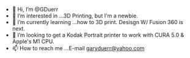 - 👋 Hi, I’m @GDuerr
- 👀 I’m interested in ...3D Printing, but I'm a newbie.
- 🌱 I’m currently learning ...how to 3D print. Desisgn W/ Fusion 360 is next.
- 💞️ I’m looking to get a Kodak Portrait printer to work with CURA 5.0 & Apple's M1 CPU.
- 📫 How to reach me ...E-mail garyduerr@yahoo.com

<!---
GDuerr/GDuerr is a ✨ special ✨ repository because its `README.md` (this file) appears on your GitHub profile.
You can click the Preview link to take a look at your changes.
--->

